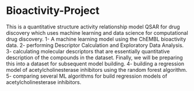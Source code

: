 # Bioactivity-Project
This is a quantitative structure activity relationship model QSAR for drug discovery which uses machine learning and data science for computational drug discovery. 
1- A machine learning model using the ChEMBL bioactivity data.
2- performing Descriptor Calculation and Exploratory Data Analysis.
3- calculating molecular descriptors that are essentially quantitative description of the compounds in the dataset. Finally, we will be preparing this into a dataset for subsequent model building.
4- building a regression model of acetylcholinesterase inhibitors using the random forest algorithm.
5- comparing several ML algorithms for build regression models of acetylcholinesterase inhibitors.
